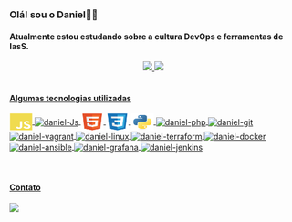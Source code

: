 ### Olá! sou o Daniel👋😃

<h4>Atualmente estou estudando sobre a cultura DevOps e ferramentas de IasS.</h4>


<div align="center">
  <a href="https://github.com/DanielFerreiraOP">
  <img height="180em" src="https://github-readme-stats.vercel.app/api?username=DanielFerreiraOP&show_icons=true&theme=dracula&include_all_commits=true&count_private=true"/>
  <img height="180em" src="https://github-readme-stats.vercel.app/api/top-langs/?username=DanielFerreiraOP&layout=compact&langs_count=7&theme=dracula"/>
</div>
 
  
 <div style="display: inline_block"><br>
  <h4>Algumas tecnologias utilizadas</h4>
  <img align="center" alt="daniel-Js" height="30" width="40" src="https://raw.githubusercontent.com/devicons/devicon/master/icons/javascript/javascript-plain.svg">
  <img align="center" alt="daniel-Js" height="30" width="40" src="https://cdn.jsdelivr.net/gh/devicons/devicon/icons/ruby/ruby-plain.svg"> 
  <img align="center" alt="daniel-HTML" height="30" width="40" src="https://raw.githubusercontent.com/devicons/devicon/master/icons/html5/html5-original.svg">
  <img align="center" alt="daniel-CSS" height="30" width="40" src="https://raw.githubusercontent.com/devicons/devicon/master/icons/css3/css3-original.svg">
  <img align="center" alt="daniel-Python" height="30" width="40" src="https://raw.githubusercontent.com/devicons/devicon/master/icons/python/python-original.svg">
  <img align="center" alt="daniel-php" height="30" width="40" src="https://cdn.jsdelivr.net/gh/devicons/devicon/icons/php/php-plain.svg">
  <img align="center" alt="daniel-git" height="30" width="40" src="https://cdn.jsdelivr.net/gh/devicons/devicon/icons/git/git-original.svg">  
  <img align="center" alt="daniel-vagrant" height="30" width="40" src="https://cdn.jsdelivr.net/gh/devicons/devicon/icons/vagrant/vagrant-original.svg">
  <img align="center" alt="daniel-linux" height="30" width="40" src="https://cdn.jsdelivr.net/gh/devicons/devicon/icons/linux/linux-original.svg"> 
  <img align="center" alt="daniel-terraform" height="30" width="40" src="https://cdn.jsdelivr.net/gh/devicons/devicon/icons/terraform/terraform-original.svg" >
  <img align="center" alt="daniel-docker" height="30" width="40" src="https://cdn.jsdelivr.net/gh/devicons/devicon/icons/docker/docker-original.svg">
  <img align="center" alt="daniel-ansible" height="30" width="40" src="https://cdn.jsdelivr.net/gh/devicons/devicon/icons/ansible/ansible-original.svg">
  <img align="center" alt="daniel-grafana" height="30" width="40" src="https://cdn.jsdelivr.net/gh/devicons/devicon/icons/grafana/grafana-original.svg" >
  <img align="center" alt="daniel-jenkins" height="30" width="40" src="https://cdn.jsdelivr.net/gh/devicons/devicon/icons/jenkins/jenkins-original.svg" >  
</div>  
  
<div style="display: inline_block"><br>
</div>
 
<div style="display: inline_block"><br>
</div>
  
  
<div> 
 <h4>Contato</h4>
 <a href="https://www.linkedin.com/in/danielferreira-/" target="_blank"><img src="https://img.shields.io/badge/-LinkedIn-%230077B5?style=for-the-badge&logo=linkedin&logoColor=white" target="_blank"></a> 
</div> 
  
 
